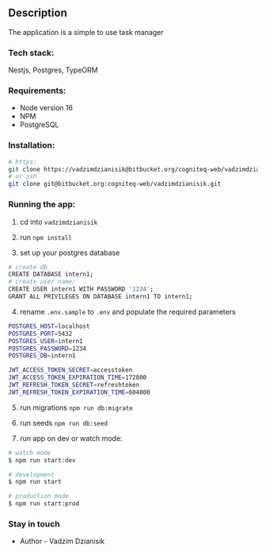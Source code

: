 ## Description

The application is a simple to use task manager

### Tech stack:

Nestjs, Postgres, TypeORM

### Requirements:

- Node version 16
- NPM
- PostgreSQL

### Installation:

```bash
# https:
git clone https://vadzimdzianisik@bitbucket.org/cogniteq-web/vadzimdzianisik.git
# or ssh
git clone git@bitbucket.org:cogniteq-web/vadzimdzianisik.git
```

### Running the app:

1. cd into `vadzimdzianisik`

2. run `npm install`

3. set up your postgres database

```bash
# create db
CREATE DATABASE intern1;
# create user name;
CREATE USER intern1 WITH PASSWORD '1234';
GRANT ALL PRIVILEGES ON DATABASE intern1 TO intern1;
```

4. rename `.env.sample` to `.env` and populate the required parameters

```bash
POSTGRES_HOST=localhost
POSTGRES_PORT=5432
POSTGRES_USER=intern1
POSTGRES_PASSWORD=1234
POSTGRES_DB=intern1

JWT_ACCESS_TOKEN_SECRET=accesstoken
JWT_ACCESS_TOKEN_EXPIRATION_TIME=172800
JWT_REFRESH_TOKEN_SECRET=refreshtoken
JWT_REFRESH_TOKEN_EXPIRATION_TIME=604800
```

5. run migrations `npm run db:migrate`

6. run seeds `npm run db:seed`

7. run app on dev or watch mode:

```bash
# watch mode
$ npm run start:dev

# development
$ npm run start

# production mode
$ npm run start:prod
```

### Stay in touch

- Author - Vadzim Dzianisik
